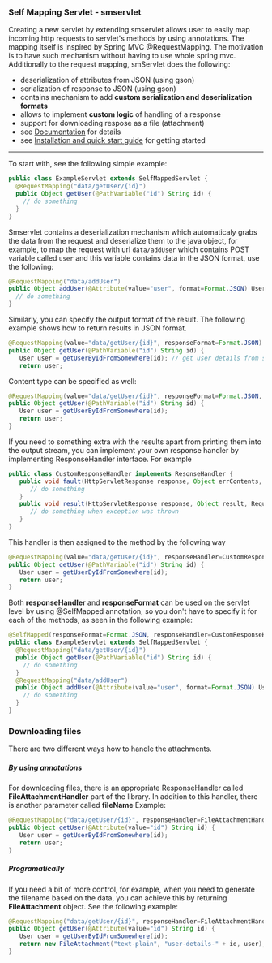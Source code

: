 ### Self Mapping Servlet - smservlet

Creating a new servlet by extending smservlet allows user to easily map incoming http requests to servlet's methods by using annotations. The mapping itself is inspired by Spring MVC @RequestMapping. The motivation is to have such mechanism without having to use whole spring mvc. 
Additionally to the request mapping, smServlet does the following:
* deserialization of attributes from JSON (using gson)
* serialization of response to JSON (using gson)
* contains mechanism to add **custom serialization and deserialization formats**
* allows to implement **custom logic** of handling of a response
* support for downloading respose as a file (attachment)
* see [Documentation](https://github.com/mara-mfa/smservlet/wiki/_pages) for details
* see [Installation and quick start guide](https://github.com/mara-mfa/smservlet/wiki/0.-Installation) for getting started

***

To start with, see the following simple example:
```java
public class ExampleServlet extends SelfMappedServlet {
  @RequestMapping("data/getUser/{id}")
  public Object getUser(@PathVariable("id") String id) {
    // do something
  }
}
```

Smservlet contains a deserialization mechanism which automaticaly grabs the data from the request and deserialize them to the java object, for example, to map the request with url `data/addUser` which contains POST variable called `user` and this variable contains data in the JSON format, use the following:
```java
@RequestMapping("data/addUser")
public Object addUser(@Attribute(value="user", format=Format.JSON) User user) {
  // do something
}
```
Similarly, you can specify the output format of the result. The following example shows how to return results in JSON format.
```java
@RequestMapping(value="data/getUser/{id}", responseFormat=Format.JSON)
public Object getUser(@PathVariable("id") String id) {
   User user = getUserByIdFromSomewhere(id); // get user details from somewhere
   return user;
```
Content type can be specified as well:
```java
@RequestMapping(value="data/getUser/{id}", responseFormat=Format.JSON, contentType="application/json")
public Object getUser(@PathVariable("id") String id) {
   User user = getUserByIdFromSomewhere(id);
   return user;
}
```
If you need to something extra with the results apart from printing them into the output stream, you can implement your own response handler by implementing ResponseHandler interface. For example
```java
public class CustomResponseHandler implements ResonseHandler {
   public void fault(HttpServletResponse response, Object errContents, MappingProcessorError err) {
      // do something
   }
   public void result(HttpServletResponse response, Object result, RequestMapping rm) {
      // do something when exception was thrown
   }
}
```
This handler is then assigned to the method by the following way
```java
@RequestMapping(value="data/getUser/{id}", responseHandler=CustomResponseHandler.class)
public Object getUser(@PathVariable("id") String id) {
   User user = getUserByIdFromSomewhere(id);
   return user;
}
```
Both **responseHandler** and **responseFormat** can be used on the servlet level by using @SelfMapped annotation, so you don't have to specify it for each of the methods, as seen in the following example:
```java
@SelfMapped(responseFormat=Format.JSON, responseHandler=CustomResponseHandler.class)
public class ExampleServlet extends SelfMappedServlet {
  @RequestMapping("data/getUser/{id}")
  public Object getUser(@PathVariable("id") String id) {
    // do something
  }
  @RequestMapping("data/addUser")
  public Object addUser(@Attribute(value="user", format=Format.JSON) User user) {
    // do something
  }
}
```
### Downloading files
There are two different ways how to handle the attachments.
##### By using annotations
For downloading files, there is an appropriate ResponseHandler called **FileAttachmentHandler** part of the library. In addition to this handler, there is another parameter called **fileName**
Example:
```java
@RequestMapping("data/getUser/{id}", responseHandler=FileAttachmentHandler.class, fileName="user-details.txt", content-type="text/plain")
public Object getUser(@Attribute(value="id") String id) {
   User user = getUserByIdFromSomewhere(id);
   return user;
}
```
##### Programatically
If you need a bit of more control, for example, when you need to generate the filename based on the data, you can achieve this by returning **FileAttachment** object. See the following example:
```java
@RequestMapping("data/getUser/{id}", responseHandler=FileAttachmentHandler.class)
public Object getUser(@Attribute(value="id") String id) {
   User user = getUserByIdFromSomewhere(id);
   return new FileAttachment("text-plain", "user-details-" + id, user);
}
```



